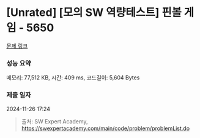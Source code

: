 # [Unrated] [모의 SW 역량테스트] 핀볼 게임 - 5650 

[문제 링크](https://swexpertacademy.com/main/code/problem/problemDetail.do?contestProbId=AWXRF8s6ezEDFAUo) 

### 성능 요약

메모리: 77,512 KB, 시간: 409 ms, 코드길이: 5,604 Bytes

### 제출 일자

2024-11-26 17:24



> 출처: SW Expert Academy, https://swexpertacademy.com/main/code/problem/problemList.do